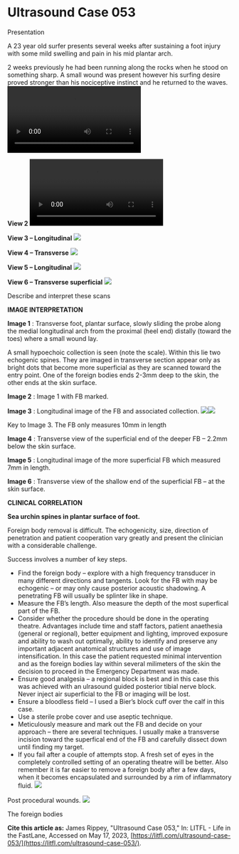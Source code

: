 # Ultrasound Case 053
Presentation


A 23 year old surfer presents several weeks after sustaining a foot injury with some mild swelling and pain in his mid plantar arch. 


2 weeks previously he had been running along the rocks when he stood on something sharp. A small wound was present however his surfing desire proved stronger than his nociceptive instinct and he returned to the waves.
![](https://litfl.com/wp-content/uploads/2018/12/LITFL-Top-100-Ultrasound-053-01.mp4)


**View 2** 
![](https://litfl.com/wp-content/uploads/2018/12/LITFL-Top-100-Ultrasound-053-02.mp4)

**View 3 – Longitudinal** 
![](https://litfl.com/wp-content/uploads/2018/12/LITFL-Top-100-Ultrasound-053-03-Long-of-deep-FB.jpg)

**View 4 – Transverse** 
![](https://litfl.com/wp-content/uploads/2018/12/LITFL-Top-100-Ultrasound-053-05-trans-of-deep-FB.jpg)

**View 5 – Longitudinal** 
![](https://litfl.com/wp-content/uploads/2018/12/LITFL-Top-100-Ultrasound-053-06-Long-of-superficial-FB.jpg)

**View 6 – Transverse superficial** 
![](https://litfl.com/wp-content/uploads/2018/12/LITFL-Top-100-Ultrasound-053-07-Trans-of-superficial-FB.jpg)


Describe and interpret these scans

**IMAGE INTERPRETATION** 



**Image 1** : Transverse foot, plantar surface, slowly sliding the probe along the medial longitudinal arch from the proximal (heel end) distally (toward the toes) where a small wound lay. 


A small hypoechoic collection is seen (note the scale). Within this lie two echogenic spines. They are imaged in transverse section appear only as bright dots that become more superficial as they are scanned toward the entry point. One of the foreign bodies ends 2-3mm deep to the skin, the other ends at the skin surface. 



**Image 2** : Image 1 with FB marked. 



**Image 3** : Longitudinal image of the FB and associated collection. 
![](https://litfl.com/wp-content/uploads/2018/12/LITFL-Top-100-Ultrasound-053-04-Key-to-Image-03.jpg)![](https://litfl.com/wp-content/uploads/2018/12/LITFL-Top-100-Ultrasound-053-04-Key-to-Image-03.jpg)

Key to Image 3. The FB only measures 10mm in length



**Image 4** : Transverse view of the superficial end of the deeper FB – 2.2mm below the skin surface. 



**Image 5** : Longitudinal image of the more superficial FB which measured 7mm in length. 



**Image 6** : Transverse view of the shallow end of the superficial FB – at the skin surface. 


**CLINICAL CORRELATION** 



**Sea urchin spines in plantar surface of foot.** 


Foreign body removal is difficult. The echogenicity, size, direction of penetration and patient cooperation vary greatly and present the clinician with a considerable challenge. 


Success involves a number of key steps. 
- Find the foreign body – explore with a high frequency transducer in many different directions and tangents. Look for the FB with may be echogenic – or may only cause posterior acoustic shadowing. A penetrating FB will usually be splinter like in shape. 
- Measure the FB’s length. Also measure the depth of the most superfical part of the FB. 
- Consider whether the procedure should be done in the operating theatre. Advantages include time and staff factors, patient anaethesia (general or regional), better equipment and lighting, improved exposure and ability to wash out optimally, ability to identify and preserve any important adjacent anatomical structures and use of image intensification. In this case the patient requested minimal intervention and as the foreign bodies lay within several milimeters of the skin the decision to proceed in the Emergency Department was made. 
- Ensure good analgesia – a regional block is best and in this case this was achieved with an ulrasound guided posterior tibial nerve block. Never inject air superficial to the FB or imaging will be lost. 
- Ensure a bloodless field – I used a Bier’s block cuff over the calf in this case. 
- Use a sterile probe cover and use aseptic technique. 
- Meticulously measure and mark out the FB and decide on your approach – there are several techniques. I usually make a transverse incision toward the superfical end of the FB and carefully dissect down until finding my target. 
- If you fail after a couple of attempts stop. A fresh set of eyes in the completely controlled setting of an operating theatre will be better. Also remember it is far easier to remove a foreign body after a few days, when it becomes encapsulated and surrounded by a rim of inflammatory fluid. 
![](https://litfl.com/wp-content/uploads/2018/12/LITFL-Top-100-Ultrasound-053-08-Post-procedural-wounds.jpg)

Post procedural wounds. 
![](https://litfl.com/wp-content/uploads/2018/12/LITFL-Top-100-Ultrasound-053-09-the-FBs.jpg)

The foreign bodies

**Cite this article as:**  James Rippey, "Ultrasound Case 053," In: LITFL - Life in the FastLane, Accessed on May 17, 2023, [https://litfl.com/ultrasound-case-053/](https://litfl.com/ultrasound-case-053/).



